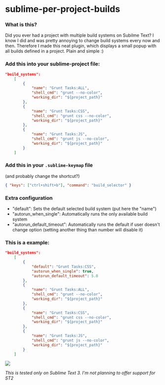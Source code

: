 sublime-per-project-builds
==========================
### What is this?
Did you ever had a project with multiple build systems on Subilme Text? I know I did and was pretty annoying to change build systems every now and then. Therefore I made this neat plugin, which displays a small popup with all builds defined in a project. Plain and simple :)

### Add this into your sublime-project file:
```json
"build_systems":
	[
		{
			"name": "Grunt Tasks:ALL",
			"shell_cmd": "grunt --no-color",
			"working_dir": "${project_path}"
		},
		{
			"name": "Grunt Tasks:CSS",
			"shell_cmd": "grunt css --no-color",
			"working_dir": "${project_path}"
		},
		{
			"name": "Grunt Tasks:JS",
			"shell_cmd": "grunt js --no-color",
			"working_dir": "${project_path}"
		}
	]
```


### Add this in your `.sublime-keymap` file
(and probably change the shortcut?)

```json
{ "keys": ["ctrl+shift+b"], "command": "build_selector" }
```


### Extra configuration
- "default": Sets the default selected build system (put here the "name")
- "autorun_when_single": Automatically runs the only available build system
- "autorun_default_timeout": Automatically runs the default if user doesn't change option (setting another thing than number will disable it)

### This is a example:
```json
"build_systems":
	[
		{
			"default": "Grunt Tasks:CSS",
			"autorun_when_single": true,
			"autorun_default_timeout": 5.0
		},
		{
			"name": "Grunt Tasks:ALL",
			"shell_cmd": "grunt --no-color",
			"working_dir": "${project_path}"
		},
		{
			"name": "Grunt Tasks:CSS",
			"shell_cmd": "grunt css --no-color",
			"working_dir": "${project_path}"
		},
		{
			"name": "Grunt Tasks:JS",
			"shell_cmd": "grunt js --no-color",
			"working_dir": "${project_path}"
		}
	]
```

![](http://img.iamntz.com/jing/2013-02-27_17h26_06.png)

_This is tested only on Sublime Text 3. I'm not planning to offer support for ST2_
